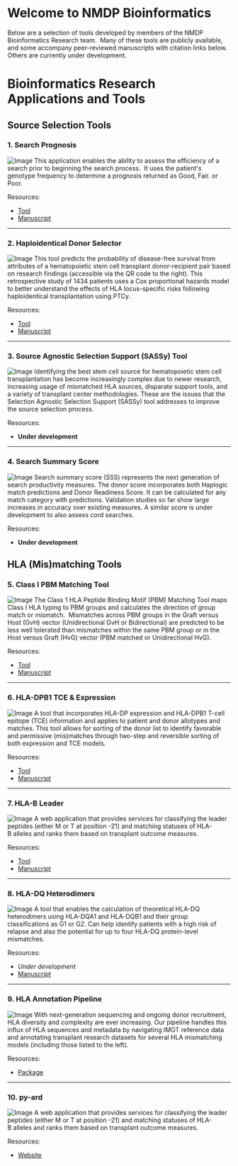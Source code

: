 # Welcome to NMDP Bioinformatics

Below are a selection of tools developed by members of the NMDP Bioinformatics Research team.  Many of these tools are publicly available, and some accompany peer-reviewed manuscripts with citation links below.  Others are currently under development.

# Bioinformatics Research Applications and Tools

## Source Selection Tools

### 1. Search Prognosis
![Image](assets/screenshots/search-prognosis.png)
This application enables the ability to assess the efficiency of a search prior to beginning the search process.  It uses the patient's genotype frequency to determine a prognosis returned as Good, Fair. or Poor. 

Resources:
- [Tool](http://search-prognosis.b12x.org/)
- [Manuscript](https://pubmed.ncbi.nlm.nih.gov/27272451)

---

### 2. Haploidentical Donor Selector
![Image](assets/screenshots/haploidentical-donor-selector.png)
This tool predicts the probability of disease-free survival from attributes of a hematopoietic stem cell transplant donor-recipient pair based on research findings (accessible via the QR code to the right).  This retrospective study of 1434 patients uses a Cox proportional hazards model to better understand the effects of HLA locus-specific risks following haploidentical transplantation using PTCy.


Resources:
- [Tool](http://haplodonorselector.b12x.org/v1.0/)
- [Manuscript](https://pubmed.ncbi.nlm.nih.gov/34724567)

---

### 3. Source Agnostic Selection Support (SASSy) Tool
![Image](assets/screenshots/sassy.png)
Identifying the best stem cell source for hematopoietic stem cell transplantation has become increasingly complex due to newer research, increasing usage of mismatched HLA sources, disparate support tools, and a variety of transplant center methodologies. These are the issues that the Selection Agnostic Selection Support (SASSy) tool addresses to improve the source selection process.


Resources:
- **Under development**


---

### 4. Search Summary Score
![Image](assets/screenshots/search-summary-score.png)
Search summary score (SSS) represents the next generation of search productivity measures.  The donor score incorporates both Haplogic match predictions and Donor Readiness Score.  It can be calculated for any match category with predictions.  Validation studies so far show large increases in accuracy over existing measures.  A similar score is under development to also assess cord searches.



Resources:
- **Under development**

## HLA (Mis)matching Tools

### 5. Class I PBM Matching Tool
![Image](assets/screenshots/pbm-matching.png)
The Class 1 HLA Peptide Binding Motif (PBM) Matching Tool maps Class I HLA typing to PBM groups and calculates the direction of group match or mismatch.  Mismatches across PBM groups in the Graft versus Host (GvH) vector (Unidirectional GvH or Bidirectional) are predicted to be less well tolerated than mismatches within the same PBM group or in the Host versus Graft (HvG) vector (PBM matched or Unidirectional HvG).



Resources:
- [Tool](http://pbm-matching-tool.b12x.org/)
- [Manuscript](https://ascopubsl.org/doi/full/10.1200/JCO.22.01229)

---

### 6. HLA-DPB1 TCE & Expression
![Image](assets/screenshots/expat.png)
A tool that incorporates HLA-DP expression and HLA-DPB1 T-cell epitope (TCE) information and applies to patient and donor allotypes and matches. This tool allows for sorting of the donor list to identify favorable and permissive (mis)matches through two-step and reversible sorting of both expression and TCE models.


Resources:
- [Tool](https://dpb1-tce-expression.nmdp.org/)
- [Manuscript](https://pubmed.ncbi.nlm.nih.gov/37126658)

---

### 7. HLA-B Leader
![Image](assets/screenshots/bleat.png)
A web application that provides services for classifying the leader peptides (either M or T at position -21) and matching statuses of HLA-B alleles and ranks them based on transplant outcome measures.


Resources:
- [Tool](https://bleader.nmdp.org)
- [Manuscript](https://www.thelancet.com/journals/lanhae/article/PIIS2352-3026(19)30208-X/fulltext)

---

### 8. HLA-DQ Heterodimers
![Image](assets/screenshots/dq-heterodimers.png)
A tool that enables the calculation of theoretical HLA-DQ heterodimers using HLA-DQA1 and HLA-DQB1 and their group classifications as G1 or G2. Can help identify patients with a high risk of relapse and also the potential for up to four HLA-DQ protein-level mismatches.



Resources:
- *Under development*
- [Manuscript](https://pubmed.ncbi.nlm.nih.gov/35271697/)

---

### 9. HLA Annotation Pipeline
![Image](assets/screenshots/hlann.png)
With next-generation sequencing and ongoing donor recruitment, HLA diversity and complexity are ever increasing. Our pipeline handles this influx of HLA sequences and metadata by navigating IMGT reference data and annotating transplant research datasets for several HLA mismatching models (including those listed to the left).


Resources:
- [Package](https://pypi.org/project/hlann/)

---

### 10. py-ard
![Image](assets/screenshots/py-ard.png)
A web application that provides services for classifying the leader peptides (either M or T at position -21) and matching statuses of HLA-B alleles and ranks them based on transplant outcome measures.

Resources:
- [Website](https://py-ard.org)